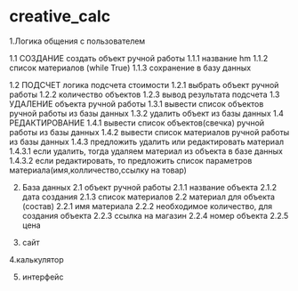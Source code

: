 # creative_calc


1.Логика общения с пользователем


1.1 СОЗДАНИЕ создать объект ручной работы
1.1.1 название hm
1.1.2 список материалов (while True)
1.1.3 сохранение в базу данных


1.2 ПОДСЧЕТ логика подсчета стоимости
1.2.1 выбрать объект ручной работы
1.2.2 количество объектов
1.2.3 вывод результата подсчета
1.3 УДАЛЕНИЕ объекта ручной работы
1.3.1 вывести список объектов ручной работы из базы данных
1.3.2 удалить объект из базы данных
1.4 РЕДАКТИРОВАНИЕ
1.4.1 вывести список объектов(свечка) ручной работы из базы данных
1.4.2 вывести список материалов ручной работы из базы данных
1.4.3 предложить удалить или редактировать материал
1.4.3.1 если удалить, тогда удаляем материал из объекта в базе данных
1.4.3.2 если редактировать, то предложить список параметров материала(имя,колличество,ссылку на товар)



2. База данных
2.1 объект ручной работы
2.1.1 название объекта
2.1.2 дата создания
2.1.3 список материалов
2.2 материал для объекта (состав)
2.2.1 имя материала
2.2.2 необходимое количество, для создания объекта
2.2.3 ссылка на магазин
2.2.4 номер объекта
2.2.5 цена

3. сайт

4.калькулятор

5. интерфейс

